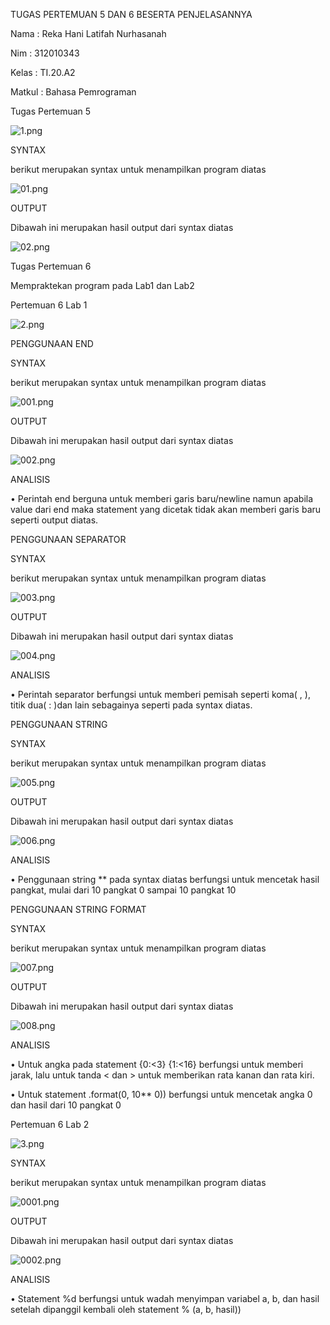 TUGAS PERTEMUAN 5 DAN 6 BESERTA PENJELASANNYA

Nama	: Reka Hani Latifah Nurhasanah

Nim	: 312010343

Kelas	: TI.20.A2

Matkul	: Bahasa Pemrograman

Tugas Pertemuan 5

![1.png](/gambar/1.png)

SYNTAX

berikut merupakan syntax untuk menampilkan program diatas

![01.png](/gambar/01.png)

OUTPUT

Dibawah ini merupakan hasil output dari syntax diatas

![02.png](/gambar/02.png)

Tugas Pertemuan 6

Mempraktekan program pada Lab1 dan Lab2

Pertemuan 6 Lab 1

![2.png](/gambar/02.png)

PENGGUNAAN END

SYNTAX

berikut merupakan syntax untuk menampilkan program diatas

![001.png](/gambar/001.png)

OUTPUT

Dibawah ini merupakan hasil output dari syntax diatas

![002.png](/gambar/002.png)

ANALISIS

• Perintah end berguna untuk memberi garis baru/newline namun apabila value dari end maka statement yang dicetak tidak akan memberi garis baru seperti output diatas.

PENGGUNAAN SEPARATOR

SYNTAX

berikut merupakan syntax untuk menampilkan program diatas

![003.png](/gambar/003.png)

OUTPUT

Dibawah ini merupakan hasil output dari syntax diatas

![004.png](/gambar/004.png)

ANALISIS

• Perintah separator berfungsi untuk memberi pemisah seperti koma( , ), titik dua( : )dan lain sebagainya seperti pada syntax diatas.

PENGGUNAAN STRING

SYNTAX

berikut merupakan syntax untuk menampilkan program diatas

![005.png](/gambar/005.png)

OUTPUT

Dibawah ini merupakan hasil output dari syntax diatas

![006.png](/gambar/006.png)

ANALISIS

• Penggunaan string ** pada syntax diatas berfungsi untuk mencetak hasil pangkat, mulai dari 10 pangkat 0 sampai 10 pangkat 10

PENGGUNAAN STRING FORMAT

SYNTAX

berikut merupakan syntax untuk menampilkan program diatas

![007.png](/gambar/007.png)

OUTPUT

Dibawah ini merupakan hasil output dari syntax diatas

![008.png](/gambar/008.png)

ANALISIS

• Untuk angka pada statement {0:<3} {1:<16} berfungsi untuk memberi jarak, lalu untuk tanda < dan > untuk memberikan rata kanan dan rata kiri.

• Untuk statement .format(0, 10** 0)) berfungsi untuk mencetak angka 0 dan hasil dari 10 pangkat 0

Pertemuan 6 Lab 2

![3.png](/gambar/3.png)

SYNTAX

berikut merupakan syntax untuk menampilkan program diatas

![0001.png](/gambar/0001.png)

OUTPUT

Dibawah ini merupakan hasil output dari syntax diatas

![0002.png](/gambar/0002.png)

ANALISIS

• Statement %d berfungsi untuk wadah menyimpan variabel a, b, dan hasil setelah dipanggil kembali oleh statement % (a, b, hasil))